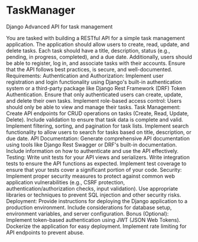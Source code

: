 # TaskManager
Django Advanced API for task management

You are tasked with building a RESTful API for a simple task management application. The application should allow users to create, read, update, and delete tasks. Each task should have a title, description, status (e.g., pending, in progress, completed), and a due date. Additionally, users should be able to register, log in, and associate tasks with their accounts. Ensure that the API follows best practices, is secure, and well-documented.
Requirements:
Authentication and Authorization:
Implement user registration and login functionality using Django's built-in authentication system or a third-party package like Django Rest Framework (DRF) Token Authentication.
Ensure that only authenticated users can create, update, and delete their own tasks.
Implement role-based access control: Users should only be able to view and manage their tasks.
Task Management:
Create API endpoints for CRUD operations on tasks (Create, Read, Update, Delete).
Include validation to ensure that task data is complete and valid.
Implement filtering, sorting, and pagination for task lists.
Implement search functionality to allow users to search for tasks based on title, description, or due date.
API Documentation:
Generate comprehensive API documentation using tools like Django Rest Swagger or DRF's built-in documentation.
Include information on how to authenticate and use the API effectively.
Testing:
Write unit tests for your API views and serializers.
Write integration tests to ensure the API functions as expected.
Implement test coverage to ensure that your tests cover a significant portion of your code.
Security:
Implement proper security measures to protect against common web application vulnerabilities (e.g., CSRF protection, authentication/authorization checks, input validation).
Use appropriate libraries or techniques to prevent SQL injection and other security risks.
Deployment:
Provide instructions for deploying the Django application to a production environment.
Include considerations for database setup, environment variables, and server configuration.
Bonus (Optional):
Implement token-based authentication using JWT (JSON Web Tokens).
Dockerize the application for easy deployment.
Implement rate limiting for API endpoints to prevent abuse.

